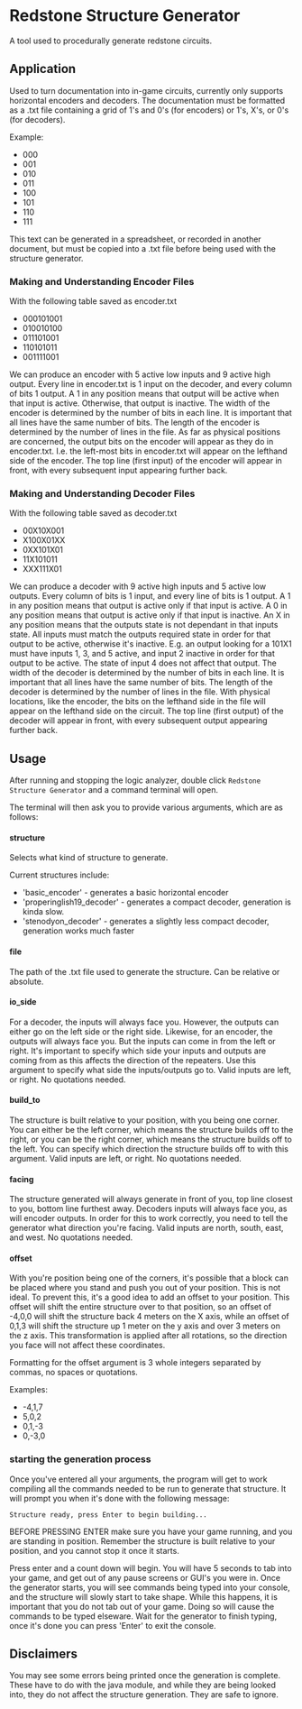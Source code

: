 # Redstone Structure Generator
A tool used to procedurally generate redstone circuits. 

## Application
Used to turn documentation into in-game circuits, currently only supports horizontal encoders and decoders.
The documentation must be formatted as a .txt file containing a grid of 1's and 0's (for encoders) or 1's, X's, or 0's (for decoders).

Example:
* 000
* 001
* 010
* 011
* 100
* 101
* 110
* 111

This text can be generated in a spreadsheet, or recorded in another document, but must be copied into a .txt file before being used with the structure generator.

### Making and Understanding Encoder Files
With the following table saved as encoder.txt
* 000101001
* 010010100
* 011101001
* 110101011
* 001111001

We can produce an encoder with 5 active low inputs and 9 active high output.
Every line in encoder.txt is 1 input on the decoder, and every column of bits 1 output.
A 1 in any position means that output will be active when that input is active. Otherwise, that output is inactive.
The width of the encoder is determined by the number of bits in each line. It is important that all lines have the same number of bits.
The length of the encoder is determined by the number of lines in the file.
As far as physical positions are concerned, the output bits on the encoder will appear as they do in encoder.txt.
I.e. the left-most bits in encoder.txt will appear on the lefthand side of the encoder.
The top line (first input) of the encoder will appear in front, with every subsequent input appearing further back.


### Making and Understanding Decoder Files
With the following table saved as decoder.txt
* 00X10X001
* X100X01XX
* 0XX101X01
* 11X101011
* XXX111X01

We can produce a decoder with 9 active high inputs and 5 active low outputs.
Every column of bits is 1 input, and every line of bits is 1 output.
A 1 in any position means that output is active only if that input is active.
A 0 in any position means that output is active only if that input is inactive.
An X in any position means that the outputs state is not dependant in that inputs state.
All inputs must match the outputs required state in order for that output to be active, otherwise it's inactive.
E.g. an output looking for a 101X1 must have inputs 1, 3, and 5 active, and input 2 inactive in order for that output to be active.
The state of input 4 does not affect that output.
The width of the decoder is determined by the number of bits in each line. It is important that all lines have the same number of bits.
The length of the decoder is determined by the number of lines in the file.
With physical locations, like the encoder, the bits on the lefthand side in the file will appear on the lefthand side on the circuit.
The top line (first output) of the decoder will appear in front, with every subsequent output appearing further back.


## Usage

After running and stopping the logic analyzer, double click `Redstone Structure Generator` and a command terminal will open.

The terminal will then ask you to provide various arguments, which are as follows:

#### structure
Selects what kind of structure to generate.

Current structures include:
* 'basic_encoder' - generates a basic horizontal encoder
* 'properinglish19_decoder' - generates a compact decoder, generation is kinda slow.
* 'stenodyon_decoder' - generates a slightly less compact decoder, generation works much faster

#### file
The path of the .txt file used to generate the structure. Can be relative or absolute.

#### io_side
For a decoder, the inputs will always face you. However, the outputs can either go on the left side or the right side.
Likewise, for an encoder, the outputs will always face you. But the inputs can come in from the left or right.
It's important to specify which side your inputs and outputs are coming from as this affects the direction of the repeaters.
Use this argument to specify what side the inputs/outputs go to. Valid inputs are left, or right. No quotations needed.

#### build_to
The structure is built relative to your position, with you being one corner.
You can either be the left corner, which means the structure builds off to the right, or you can be the right corner, which means the structure builds off to the left.
You can specify which direction the structure builds off to with this argument. Valid inputs are left, or right. No quotations needed.

#### facing
The structure generated will always generate in front of you, top line closest to you, bottom line furthest away. Decoders inputs will always face you, as will encoder outputs.
In order for this to work correctly, you need to tell the generator what direction you're facing.
Valid inputs are north, south, east, and west. No quotations needed.

#### offset
With you're position being one of the corners, it's possible that a block can be placed where you stand and push you out of your position.
This is not ideal. To prevent this, it's a good idea to add an offset to your position.
This offset will shift the entire structure over to that position, so an offset of -4,0,0 will shift the structure back 4 meters on the X axis, while an offset of 0,1,3 will shift the structure up 1 meter on the y axis and over 3 meters on the z axis.
This transformation is applied after all rotations, so the direction you face will not affect these coordinates.

Formatting for the offset argument is 3 whole integers separated by commas, no spaces or quotations.

Examples: 
* -4,1,7 
* 5,0,2 
* 0,1,-3 
* 0,-3,0


### starting the generation process
Once you've entered all your arguments, the program will get to work compiling all the commands needed to be run to generate that structure.
It will prompt you when it's done with the following message:

`Structure ready, press Enter to begin building...`

BEFORE PRESSING ENTER make sure you have your game running, and you are standing in position. Remember the structure is built relative to your position, and you cannot stop it once it starts.

Press enter and a count down will begin. You will have 5 seconds to tab into your game, and get out of any pause screens or GUI's you were in.
Once the generator starts, you will see commands being typed into your console, and the structure will slowly start to take shape.
While this happens, it is important that you do not tab out of your game. Doing so will cause the commands to be typed elseware.
Wait for the generator to finish typing, once it's done you can press 'Enter' to exit the console.

## Disclaimers 
You may see some errors being printed once the generation is complete. These have to do with the java module, and while they are being looked into, they do not affect the structure generation.
They are safe to ignore.
